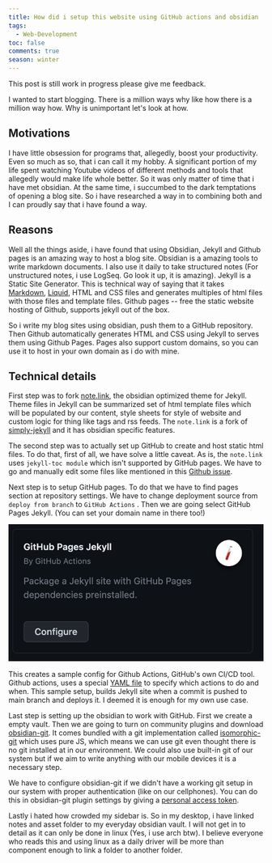 ```yaml
---
title: How did i setup this website using GitHub actions and obsidian
tags:
  - Web-Development
toc: false
comments: true
season: winter
---
```

This post is still work in progress please give me feedback.

I wanted to start blogging. There is a million ways why like how there is a million way how. Why is unimportant let's look at how.
## Motivations
I have little obsession for programs that, allegedly, boost your productivity. Even so much as so, that i can call it my hobby. A significant portion of my life spent watching Youtube videos of different methods and tools that allegedly would make life whole better. So it was only matter of time that i have met obsidian. At the same time, i succumbed to the dark temptations of opening a blog site. So i have researched a way in to combining both and I can proudly say that i have found a way.
## Reasons
Well all the things aside, i have found that using Obsidian, Jekyll and Github pages is an amazing way to host a blog site. Obsidian is a amazing tools to write markdown documents. I also use it daily to take structured notes (For unstructured notes, i use LogSeq. Go look it up, it is amazing). Jekyll is a Static Site Generator. This is technical way of saying that it takes [Markdown](https://daringfireball.net/projects/markdown/), [Liquid](https://github.com/Shopify/liquid/wiki), HTML and CSS files and generates multiples of html files with those files and template files. Github pages -- free the static website hosting of Github, supports jekyll out of the box. 

So i write my blog sites using obsidian, push them to a GitHub repository. Then Github automatically generates HTML and CSS using Jekyll to serves them using Github Pages. Pages also support custom domains, so you can use it to host in your own domain as i do with mine. 

## Technical details
First step was to fork [note.link](https://github.com/Maxence-L/notenote.link), the obsidian optimized theme for Jekyll. Theme files in Jekyll can be summarized set of html template files which will be populated by our content, style sheets for style of website and custom logic for thing like tags and rss feeds. The `note.link` is a fork of [simply-jekyll](https://github.com/raghudotcc/simply-jekyll) and it has obsidian specific features.

The second step was to actually set up GitHub to create and host static html files. To do that, first of all, we have solve a little caveat. As is, the `note.link` uses `jekyll-toc module` which isn't supported by GitHub pages. We have to go and manually edit some files like mentioned in this [Github issue](https://github.com/Maxence-L/notenote.link/issues/5#issuecomment-762508069). 

Next step is to setup GitHub pages. To do that we have to find pages section at repository settings. We have to change deployment source from `deploy from branch` to  `GitHub Actions` . Then we are going select GitHub Pages Jekyll. (You can set your domain name in there too!)

![change](/assets/img/jekyll-github-pages.png)

This creates a sample config for Github Actions, GitHub's own CI/CD tool. Github actions, uses a special [YAML file](https://github.com/erdiari/website/blob/master/.github/workflows/jekyll-gh-pages.yml) to specify  which actions to do and when. This sample setup, builds Jekyll site when a commit is pushed to main branch and deploys it. I deemed it is enough for my own use case. 

Last step is setting up the obsidian to work with GitHub. First we create a empty vault. Then we are going to turn on community plugins and download [obsidian-git](https://github.com/denolehov/obsidian-git). It comes bundled with a git implementation called [isomorphic-git](https://isomorphic-git.org/) which uses pure JS, which means we can use git even thought there is no git installed at in our environment. We could also use built-in git of our system but if we aim to write anything with our mobile devices it is a necessary step. 

We have to  configure obsidian-git if we didn't have a working git setup in our system with proper authentication (like on our cellphones). You can do this in obsidian-git plugin settings by giving a [personal access token](https://docs.github.com/en/authentication/keeping-your-account-and-data-secure/managing-your-personal-access-tokens). 

Lastly i hated how crowded my sidebar is. So in my desktop, i have linked notes and asset folder to my everyday obsidian vault. I will not get in to detail as it can only be done in linux (Yes, i use arch btw). I believe everyone who reads this and using linux as a daily driver will be more than component enough to link a folder to another folder. 
